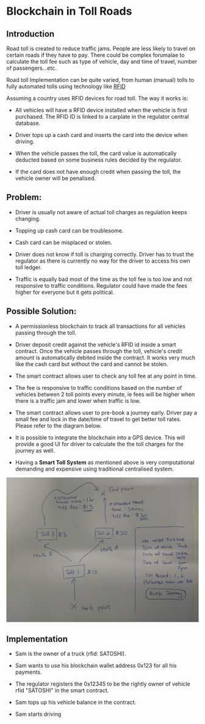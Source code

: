 # Blockchain in Toll Roads

## Introduction

Road toll is created to reduce traffic jams. People are less likely to travel on certain roads if they have to pay. There could be complex forumalae to calculate the toll fee such as type of vehicle, day and time of travel, number of passengers...etc. 

Road toll Implementation can be quite varied, from human (manual) tolls to fully automated tolls using technology like [RFID](https://en.wikipedia.org/wiki/Radio-frequency_identification)

Assuming a country uses RFID devices for road toll. The way it works is:

* All vehicles will have a RFID device installed when the vehicle is first purchased. The RFID ID is linked to a carplate in the regulator central database.

* Driver tops up a cash card and inserts the card into the device when driving.

* When the vehicle passes the toll, the card value is automatically deducted based on some business rules decided by the regulator.

* If the card does not have enough credit when passing the toll, the vehicle owner will be penalised.


## Problem:

* Driver is usually not aware of actual toll charges as regulation keeps changing.

* Topping up cash card can be troublesome.

* Cash card can be misplaced or stolen.

* Driver does not know if toll is charging correctly. Driver has to trust the regulator as there is currently no way for the driver to access his own toll ledger.

* Traffic is equally bad most of the time as the toll fee is too low and not responsive to traffic conditions. Regulator could have made the fees higher for everyone but it gets political.

## Possible Solution:

* A permissionless blockchain to track all transactions for all vehicles passing through the toll.

* Driver deposit credit against the vehicle's RFID id inside a smart contract. Once the vehicle passes through the toll, vehicle's credit amount is automatically debited inside the contract. It works very much like the cash card but without the card and cannot be stolen.

* The smart contract allows user to check any toll fee at any point in time.

* The fee is responsive to traffic conditions based on the number of vehicles between 2 toll points every minute, ie fees will be higher when there is a traffic jam and lower when traffic is low.

* The smart contract allows user to pre-book a journey early. Driver pay a small fee and lock in the date/time of travel to get better toll rates. Please refer to the diagram below.

* It is possible to integrate the blockchain into a GPS device. This will provide a good UI for driver to calculate the the toll charges for the journey as well. 

* Having a **Smart Toll System** as mentioned above is very computational demanding and expensive using traditional centralised system.

![Smart Toll](images/smart_toll.jpg)

## Implementation

* Sam is the owner of a truck (rfid: SATOSHI).

* Sam wants to use his blockchain wallet address 0x123 for all his payments.

* The regulator registers the 0x12345 to be the rightly owner of vehicle rfid "SATOSHI" in the smart contract.

* Sam tops up his vehicle balance in the contract.

* Sam starts driving 